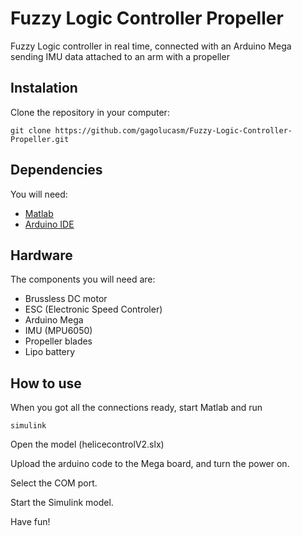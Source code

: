 # Fuzzy Logic Controller Propeller

Fuzzy Logic controller in real time, connected with an Arduino Mega sending IMU data attached to an arm with a propeller

## Instalation

Clone the repository in your computer:

`git clone https://github.com/gagolucasm/Fuzzy-Logic-Controller-Propeller.git`

## Dependencies

You will need:

* [Matlab](https://es.mathworks.com/products/matlab.html)
* [Arduino IDE](https://www.arduino.cc/)

## Hardware

The components you will need are:

* Brussless DC motor
* ESC (Electronic Speed Controler)
* Arduino Mega
* IMU (MPU6050)
* Propeller blades
* Lipo battery

## How to use

When you got all the connections ready, start Matlab and run

`simulink`

Open the model (helicecontrolV2.slx)

Upload the arduino code to the Mega board, and turn the power on.

Select the COM port.

Start the Simulink model.

Have fun!

